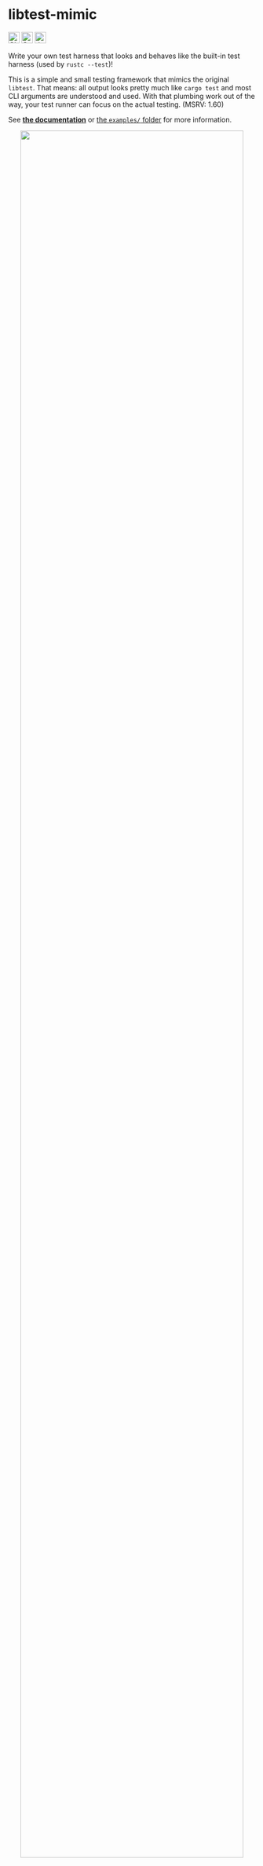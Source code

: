 # libtest-mimic

[<img alt="CI status of master" src="https://img.shields.io/github/workflow/status/LukasKalbertodt/libtest-mimic/CI/master?label=CI&logo=github&logoColor=white&style=for-the-badge" height="23">](https://github.com/LukasKalbertodt/libtest-mimic/actions?query=workflow%3ACI+branch%3Amaster)
[<img alt="Crates.io Version" src="https://img.shields.io/crates/v/libtest-mimic?logo=rust&style=for-the-badge" height="23">](https://crates.io/crates/libtest-mimic)
[<img alt="docs.rs" src="https://img.shields.io/crates/v/libtest-mimic?color=blue&label=docs&style=for-the-badge" height="23">](https://docs.rs/libtest-mimic)

Write your own test harness that looks and behaves like the built-in test harness (used by `rustc --test`)!

This is a simple and small testing framework that mimics the original `libtest`.
That means: all output looks pretty much like `cargo test` and most CLI arguments are understood and used.
With that plumbing work out of the way, your test runner can focus on the actual testing.
(MSRV: 1.60)

See [**the documentation**](https://docs.rs/libtest-mimic) or [the `examples/` folder](/examples) for more information.


<p align="center">
    <img src=".github/readme.png" width="95%"></img>
</p>


---

## License

Licensed under either of

 * Apache License, Version 2.0, ([LICENSE-APACHE](LICENSE-APACHE) or http://www.apache.org/licenses/LICENSE-2.0)
 * MIT license ([LICENSE-MIT](LICENSE-MIT) or http://opensource.org/licenses/MIT)

at your option.

### Contribution

Unless you explicitly state otherwise, any contribution intentionally submitted
for inclusion in the work by you, as defined in the Apache-2.0 license, shall
be dual licensed as above, without any additional terms or conditions.
